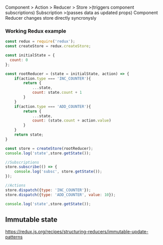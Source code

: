 Component > Action > Reducer > Store >(triggers component subscriptions) Subscription >(passes data as updated props) Component
Reducer changes store directly syncronysly

### Working Redux example
```jsx
const redux = require('redux');
const createStore = redux.createStore;

const initialState = {
  count: 0
};

const rootReducer = (state = initialState, action) => {
    if(action.type === 'INC_COUNTER'){
        return {
            ...state,
            count: state.count + 1
        }
    }
    if(action.type === 'ADD_COUNTER'){
        return {
            ...state,
            count: (state.count + action.value)
        }
    }
    return state;
}

const store = createStore(rootReducer);
console.log('state',store.getState());

//Subscriptions
store.subscribe(() => {
    console.log('subsc', store.getState());
});

//Actions
store.dispatch({type: 'INC_COUNTER'});
store.dispatch({type: 'ADD_COUNTER', value: 10});

console.log('state',store.getState());
```
## Immutable state
https://redux.js.org/recipes/structuring-reducers/immutable-update-patterns
